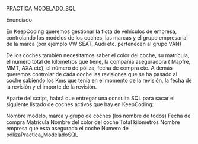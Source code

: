 PRACTICA MODELADO_SQL

Enunciado

En KeepCoding queremos gestionar la flota de vehículos de empresa, controlando los modelos de los coches, las marcas y el grupo 
empresarial de la marca (por ejemplo VW SEAT, Audi etc. pertenecen al grupo VAN)

De los coches también necesitamos saber el color del coche, su matrícula, el número total de kilómetros que tiene, la compañía 
aseguradora ( Mapfre, MMT, AXA etc), el número de póliza, fecha de compra etc. A demás queremos controlar de cada coche las 
revisiones que se ha pasado al coche sabiendo los Kms que tenía en el momento de la revisión, la fecha de la revisión y el 
importe de la revisión.

Aparte del script, habrá que entregar una consulta SQL para sacar el siguiente listado de coches activos que hay en KeepCoding:

Nombre modelo, marca y grupo de coches (los nombre de todos)
Fecha de compra
Matricula
Nombre del color del coche
Total kilómetros
Nombre empresa que esta asegurado el coche
Numero de pólizaPractica_ModeladoSQL

